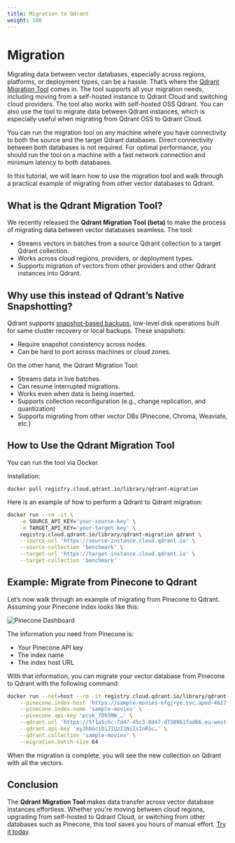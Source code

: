 ```yaml
---
title: Migration to Qdrant
weight: 180
---
```


# Migration

Migrating data between vector databases, especially across regions, platforms, or deployment types, can be a hassle. That’s where the [Qdrant Migration Tool](https://github.com/qdrant/migration) comes in. The tool supports all your migration needs, including moving from a self-hosted instance to Qdrant Cloud and switching cloud providers. The tool also works with self-hosted OSS Qdrant. You can also use the tool to migrate data between Qdrant instances, which is especially useful when migrating from Qdrant OSS to Qdrant Cloud.

You can run the migration tool on any machine where you have connectivity to both the source and the target Qdrant databases. Direct connectivity between both databases is not required. For optimal performance, you should run the tool on a machine with a fast network connection and minimum latency to both databases.

In this tutorial, we will learn how to use the migration tool and walk through a practical example of migrating from other vector databases to Qdrant. 

## What is the Qdrant Migration Tool?

We recently released the **Qdrant Migration Tool (beta)** to make the process of migrating data between vector databases seamless. The tool:

* Streams vectors in batches from a source Qdrant collection to a target Qdrant collection.  
* Works across cloud regions, providers, or deployment types.  
* Supports migration of vectors from other providers and other Qdrant instances into Qdrant. 

## Why use this instead of Qdrant’s Native Snapshotting?

Qdrant supports [snapshot-based backups](https://qdrant.tech/documentation/concepts/snapshots/), low-level disk operations built for  same cluster recovery or local backups. These snapshots:

* Require snapshot consistency across nodes.   
* Can be hard to port across machines or cloud zones. 

On the other hand, the Qdrant Migration Tool:

* Streams data in live batches.  
* Can resume interrupted migrations.  
* Works even when data is being inserted.  
* Supports collection reconfiguration (e.g., change replication, and quantization)  
* Supports migrating from other vector DBs (Pinecone, Chroma, Weaviate, etc.)

## How to Use the Qdrant Migration Tool

You can run the tool via Docker. 

Installation:

```shell
docker pull registry.cloud.qdrant.io/library/qdrant-migration
```

Here is an example of how to perform a Qdrant to Qdrant migration:

```bash  
docker run --rm -it \
    -e SOURCE_API_KEY='your-source-key' \
    -e TARGET_API_KEY='your-target-key' \
    registry.cloud.qdrant.io/library/qdrant-migration qdrant \
    --source-url 'https://source-instance.cloud.qdrant.io' \
    --source-collection 'benchmark' \
    --target-url 'https://target-instance.cloud.qdrant.io' \
    --target-collection 'benchmark'

```

## Example: Migrate from Pinecone to Qdrant

Let’s now walk through an example of migrating from Pinecone to Qdrant. Assuming your Pinecone index looks like this:  

![Pinecone Dashboard](/documentation/guides/pinecone-index.png)

The information you need from Pinecone is: 

* Your Pinecone API key   
* The index name   
* The index host URL

With that information, you can migrate your vector database from Pinecone to Qdrant with the following command: 

```bash   
docker run --net=host --rm -it registry.cloud.qdrant.io/library/qdrant-migration pinecone \
    --pinecone.index-host 'https://sample-movies-efgjrye.svc.aped-4627-b74a.pinecone.io' \
    --pinecone.index-name 'sample-movies' \
    --pinecone.api-key 'pcsk_7Dh5MW_…' \
    --qdrant.url 'https://5f1a5c6c-7d47-45c3-8d47-d7389b1fad66.eu-west-1-0.aws.cloud.qdrant.io:6334' \
    --qdrant.api-key 'eyJhbGciOiJIUzI1NiIsInR5c…' \
    --qdrant.collection 'sample-movies' \
    --migration.batch-size 64


``` 
When the migration is complete, you will see the new collection on Qdrant with all the vectors.  

## Conclusion

The **Qdrant Migration Tool** makes data transfer across vector database instances effortless. Whether you're moving between cloud regions, upgrading from self-hosted to Qdrant Cloud, or switching from other databases such as Pinecone, this tool saves you hours of manual effort. [Try it today](https://github.com/qdrant/migration). 



